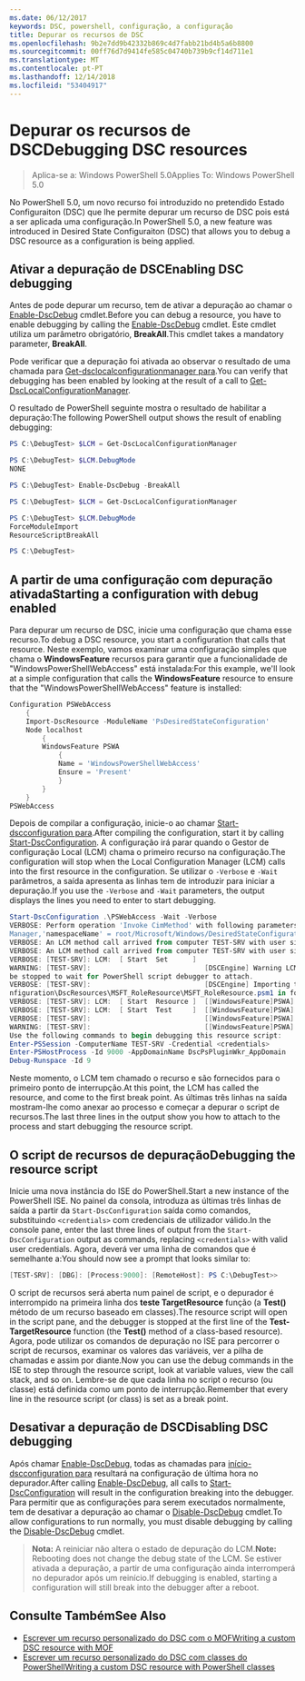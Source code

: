 ```yaml
---
ms.date: 06/12/2017
keywords: DSC, powershell, configuração, a configuração
title: Depurar os recursos de DSC
ms.openlocfilehash: 9b2e7dd9b42332b869c4d7fabb21bd4b5a6b8800
ms.sourcegitcommit: 00ff76d7d9414fe585c04740b739b9cf14d711e1
ms.translationtype: MT
ms.contentlocale: pt-PT
ms.lasthandoff: 12/14/2018
ms.locfileid: "53404917"
---
```

# <a name="debugging-dsc-resources"></a><span data-ttu-id="5246d-103">Depurar os recursos de DSC</span><span class="sxs-lookup"><span data-stu-id="5246d-103">Debugging DSC resources</span></span>

> <span data-ttu-id="5246d-104">Aplica-se a: Windows PowerShell 5.0</span><span class="sxs-lookup"><span data-stu-id="5246d-104">Applies To: Windows PowerShell 5.0</span></span>

<span data-ttu-id="5246d-105">No PowerShell 5.0, um novo recurso foi introduzido no pretendido Estado Configuraiton (DSC) que lhe permite depurar um recurso de DSC pois está a ser aplicada uma configuração.</span><span class="sxs-lookup"><span data-stu-id="5246d-105">In PowerShell 5.0, a new feature was introduced in Desired State Configuraiton (DSC) that allows you to debug a DSC resource as a configuration is being applied.</span></span>

## <a name="enabling-dsc-debugging"></a><span data-ttu-id="5246d-106">Ativar a depuração de DSC</span><span class="sxs-lookup"><span data-stu-id="5246d-106">Enabling DSC debugging</span></span>
<span data-ttu-id="5246d-107">Antes de pode depurar um recurso, tem de ativar a depuração ao chamar o [Enable-DscDebug](/powershell/module/PSDesiredStateConfiguration/Enable-DscDebug) cmdlet.</span><span class="sxs-lookup"><span data-stu-id="5246d-107">Before you can debug a resource, you have to enable debugging by calling the [Enable-DscDebug](/powershell/module/PSDesiredStateConfiguration/Enable-DscDebug) cmdlet.</span></span>
<span data-ttu-id="5246d-108">Este cmdlet utiliza um parâmetro obrigatório, **BreakAll**.</span><span class="sxs-lookup"><span data-stu-id="5246d-108">This cmdlet takes a mandatory parameter, **BreakAll**.</span></span>

<span data-ttu-id="5246d-109">Pode verificar que a depuração foi ativada ao observar o resultado de uma chamada para [Get-dsclocalconfigurationmanager para](/powershell/module/PSDesiredStateConfiguration/Get-DscLocalConfigurationManager).</span><span class="sxs-lookup"><span data-stu-id="5246d-109">You can verify that debugging has been enabled by looking at the result of a call to [Get-DscLocalConfigurationManager](/powershell/module/PSDesiredStateConfiguration/Get-DscLocalConfigurationManager).</span></span>

<span data-ttu-id="5246d-110">O resultado de PowerShell seguinte mostra o resultado de habilitar a depuração:</span><span class="sxs-lookup"><span data-stu-id="5246d-110">The following PowerShell output shows the result of enabling debugging:</span></span>


```powershell
PS C:\DebugTest> $LCM = Get-DscLocalConfigurationManager

PS C:\DebugTest> $LCM.DebugMode
NONE

PS C:\DebugTest> Enable-DscDebug -BreakAll

PS C:\DebugTest> $LCM = Get-DscLocalConfigurationManager

PS C:\DebugTest> $LCM.DebugMode
ForceModuleImport
ResourceScriptBreakAll

PS C:\DebugTest>
```


## <a name="starting-a-configuration-with-debug-enabled"></a><span data-ttu-id="5246d-111">A partir de uma configuração com depuração ativada</span><span class="sxs-lookup"><span data-stu-id="5246d-111">Starting a configuration with debug enabled</span></span>
<span data-ttu-id="5246d-112">Para depurar um recurso de DSC, inicie uma configuração que chama esse recurso.</span><span class="sxs-lookup"><span data-stu-id="5246d-112">To debug a DSC resource, you start a configuration that calls that resource.</span></span>
<span data-ttu-id="5246d-113">Neste exemplo, vamos examinar uma configuração simples que chama o **WindowsFeature** recursos para garantir que a funcionalidade de "WindowsPowerShellWebAccess" está instalada:</span><span class="sxs-lookup"><span data-stu-id="5246d-113">For this example, we'll look at a simple configuration that calls the **WindowsFeature** resource to ensure that the "WindowsPowerShellWebAccess" feature is installed:</span></span>

```powershell
Configuration PSWebAccess
    {
    Import-DscResource -ModuleName 'PsDesiredStateConfiguration'
    Node localhost
        {
        WindowsFeature PSWA
            {
            Name = 'WindowsPowerShellWebAccess'
            Ensure = 'Present'
            }
        }
    }
PSWebAccess
```
<span data-ttu-id="5246d-114">Depois de compilar a configuração, inicie-o ao chamar [Start-dscconfiguration para](/powershell/module/psdesiredstateconfiguration/start-dscconfiguration).</span><span class="sxs-lookup"><span data-stu-id="5246d-114">After compiling the configuration, start it by calling [Start-DscConfiguration](/powershell/module/psdesiredstateconfiguration/start-dscconfiguration).</span></span>
<span data-ttu-id="5246d-115">A configuração irá parar quando o Gestor de configuração Local (LCM) chama o primeiro recurso na configuração.</span><span class="sxs-lookup"><span data-stu-id="5246d-115">The configuration will stop when the Local Configuration Manager (LCM) calls into the first resource in the configuration.</span></span>
<span data-ttu-id="5246d-116">Se utilizar o `-Verbose` e `-Wait` parâmetros, a saída apresenta as linhas tem de introduzir para iniciar a depuração.</span><span class="sxs-lookup"><span data-stu-id="5246d-116">If you use the `-Verbose` and `-Wait` parameters, the output displays the lines you need to enter to start debugging.</span></span>

```powershell
Start-DscConfiguration .\PSWebAccess -Wait -Verbose
VERBOSE: Perform operation 'Invoke CimMethod' with following parameters, ''methodName' = SendConfigurationApply,'className' = MSFT_DSCLocalConfiguration
Manager,'namespaceName' = root/Microsoft/Windows/DesiredStateConfiguration'.
VERBOSE: An LCM method call arrived from computer TEST-SRV with user sid S-1-5-21-2127521184-1604012920-1887927527-108583.
VERBOSE: An LCM method call arrived from computer TEST-SRV with user sid S-1-5-21-2127521184-1604012920-1887927527-108583.
VERBOSE: [TEST-SRV]: LCM:  [ Start  Set      ]
WARNING: [TEST-SRV]:                            [DSCEngine] Warning LCM is in Debug 'ResourceScriptBreakAll' mode.  Resource script processing will
be stopped to wait for PowerShell script debugger to attach.
VERBOSE: [TEST-SRV]:                            [DSCEngine] Importing the module C:\WINDOWS\system32\WindowsPowerShell\v1.0\Modules\PSDesiredStateCo
nfiguration\DscResources\MSFT_RoleResource\MSFT_RoleResource.psm1 in force mode.
VERBOSE: [TEST-SRV]: LCM:  [ Start  Resource ]  [[WindowsFeature]PSWA]
VERBOSE: [TEST-SRV]: LCM:  [ Start  Test     ]  [[WindowsFeature]PSWA]
VERBOSE: [TEST-SRV]:                            [[WindowsFeature]PSWA] Importing the module MSFT_RoleResource in force mode.
WARNING: [TEST-SRV]:                            [[WindowsFeature]PSWA] Resource is waiting for PowerShell script debugger to attach.
Use the following commands to begin debugging this resource script:
Enter-PSSession -ComputerName TEST-SRV -Credential <credentials>
Enter-PSHostProcess -Id 9000 -AppDomainName DscPsPluginWkr_AppDomain
Debug-Runspace -Id 9
```
<span data-ttu-id="5246d-117">Neste momento, o LCM tem chamado o recurso e são fornecidos para o primeiro ponto de interrupção.</span><span class="sxs-lookup"><span data-stu-id="5246d-117">At this point, the LCM has called the resource, and come to the first break point.</span></span>
<span data-ttu-id="5246d-118">As últimas três linhas na saída mostram-lhe como anexar ao processo e começar a depurar o script de recursos.</span><span class="sxs-lookup"><span data-stu-id="5246d-118">The last three lines in the output show you how to attach to the process and start debugging the resource script.</span></span>

## <a name="debugging-the-resource-script"></a><span data-ttu-id="5246d-119">O script de recursos de depuração</span><span class="sxs-lookup"><span data-stu-id="5246d-119">Debugging the resource script</span></span>

<span data-ttu-id="5246d-120">Inicie uma nova instância do ISE do PowerShell.</span><span class="sxs-lookup"><span data-stu-id="5246d-120">Start a new instance of the PowerShell ISE.</span></span>
<span data-ttu-id="5246d-121">No painel da consola, introduza as últimas três linhas de saída a partir da `Start-DscConfiguration` saída como comandos, substituindo `<credentials>` com credenciais de utilizador válido.</span><span class="sxs-lookup"><span data-stu-id="5246d-121">In the console pane, enter the last three lines of output from the `Start-DscConfiguration` output as commands, replacing `<credentials>` with valid user credentials.</span></span>
<span data-ttu-id="5246d-122">Agora, deverá ver uma linha de comandos que é semelhante a:</span><span class="sxs-lookup"><span data-stu-id="5246d-122">You should now see a prompt that looks similar to:</span></span>

```powershell
[TEST-SRV]: [DBG]: [Process:9000]: [RemoteHost]: PS C:\DebugTest>>
```

<span data-ttu-id="5246d-123">O script de recursos será aberta num painel de script, e o depurador é interrompido na primeira linha dos **teste TargetResource** função (a **Test()** método de um recurso baseado em classes).</span><span class="sxs-lookup"><span data-stu-id="5246d-123">The resource script will open in the script pane, and the debugger is stopped at the first line of the **Test-TargetResource** function (the **Test()** method of a class-based resource).</span></span>
<span data-ttu-id="5246d-124">Agora, pode utilizar os comandos de depuração no ISE para percorrer o script de recursos, examinar os valores das variáveis, ver a pilha de chamadas e assim por diante.</span><span class="sxs-lookup"><span data-stu-id="5246d-124">Now you can use the debug commands in the ISE to step through the resource script, look at variable values, view the call stack, and so on.</span></span> <span data-ttu-id="5246d-125">Lembre-se de que cada linha no script o recurso (ou classe) está definida como um ponto de interrupção.</span><span class="sxs-lookup"><span data-stu-id="5246d-125">Remember that every line in the resource script (or class) is set as a break point.</span></span>

## <a name="disabling-dsc-debugging"></a><span data-ttu-id="5246d-126">Desativar a depuração de DSC</span><span class="sxs-lookup"><span data-stu-id="5246d-126">Disabling DSC debugging</span></span>

<span data-ttu-id="5246d-127">Após chamar [Enable-DscDebug](/powershell/module/PSDesiredStateConfiguration/Enable-DscDebug), todas as chamadas para [início-dscconfiguration para](/powershell/module/psdesiredstateconfiguration/start-dscconfiguration) resultará na configuração de última hora no depurador.</span><span class="sxs-lookup"><span data-stu-id="5246d-127">After calling [Enable-DscDebug](/powershell/module/PSDesiredStateConfiguration/Enable-DscDebug), all calls to [Start-DscConfiguration](/powershell/module/psdesiredstateconfiguration/start-dscconfiguration) will result in the configuration breaking into the debugger.</span></span> <span data-ttu-id="5246d-128">Para permitir que as configurações para serem executados normalmente, tem de desativar a depuração ao chamar o [Disable-DscDebug](/powershell/module/PSDesiredStateConfiguration/Disable-DscDebug) cmdlet.</span><span class="sxs-lookup"><span data-stu-id="5246d-128">To allow configurations to run normally, you must disable debugging by calling the [Disable-DscDebug](/powershell/module/PSDesiredStateConfiguration/Disable-DscDebug) cmdlet.</span></span>

><span data-ttu-id="5246d-129">**Nota:** A reiniciar não altera o estado de depuração do LCM.</span><span class="sxs-lookup"><span data-stu-id="5246d-129">**Note:** Rebooting does not change the debug state of the LCM.</span></span> <span data-ttu-id="5246d-130">Se estiver ativada a depuração, a partir de uma configuração ainda interromperá no depurador após um reinício.</span><span class="sxs-lookup"><span data-stu-id="5246d-130">If debugging is enabled, starting a configuration will still break into the debugger after a reboot.</span></span>

## <a name="see-also"></a><span data-ttu-id="5246d-131">Consulte Também</span><span class="sxs-lookup"><span data-stu-id="5246d-131">See Also</span></span>

- [<span data-ttu-id="5246d-132">Escrever um recurso personalizado do DSC com o MOF</span><span class="sxs-lookup"><span data-stu-id="5246d-132">Writing a custom DSC resource with MOF</span></span>](../resources/authoringResourceMOF.md)
- [<span data-ttu-id="5246d-133">Escrever um recurso personalizado do DSC com classes do PowerShell</span><span class="sxs-lookup"><span data-stu-id="5246d-133">Writing a custom DSC resource with PowerShell classes</span></span>](../resources/authoringResourceClass.md)
